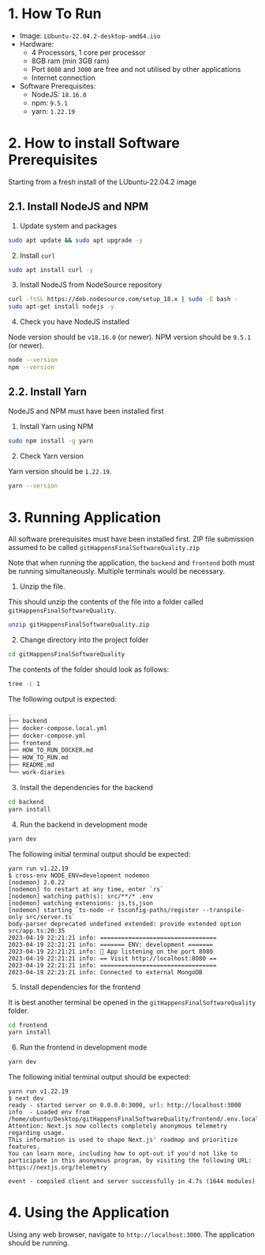 # 1. How To Run

- Image: `LUbuntu-22.04.2-desktop-amd64.iso`
- Hardware:
  - 4 Processors, 1 core per processor
  - 8GB ram (min 3GB ram)
  - Port `8080` and `3000` are free and not utilised by other applications
  - Internet connection
- Software Prerequisites:
  - NodeJS: `18.16.0`
  - npm: `9.5.1`
  - yarn: `1.22.19`

# 2. How to install Software Prerequisites

Starting from a fresh install of the LUbuntu-22.04.2 image

## 2.1. Install NodeJS and NPM

1. Update system and packages

```bash
sudo apt update && sudo apt upgrade -y
```

2. Install `curl`

```bash
sudo apt install curl -y
```

3. Install NodeJS from NodeSource repository

```bash
curl -fsSL https://deb.nodesource.com/setup_18.x | sudo -E bash -
sudo apt-get install nodejs -y
```

4. Check you have NodeJS installed

Node version should be `v18.16.0` (or newer). NPM version should be `9.5.1` (or newer).

```bash
node --version
npm --version
```

## 2.2. Install Yarn

NodeJS and NPM must have been installed first

1. Install Yarn using NPM

```bash
sudo npm install -g yarn
```

2. Check Yarn version

Yarn version should be `1.22.19`.

```bash
yarn --version
```

# 3. Running Application

All software prerequisites must have been installed first. ZIP file submission assumed to be called `gitHappensFinalSoftwareQuality.zip`

Note that when running the application, the `backend` and `frontend` both must be running simultaneously. Multiple terminals would be necessary.

1. Unzip the file.

This should unzip the contents of the file into a folder called `gitHappensFinalSoftwareQuality`.

```bash
unzip gitHappensFinalSoftwareQuality.zip
```

2. Change directory into the project folder

```bash
cd gitHappensFinalSoftwareQuality
```

The contents of the folder should look as follows:

```bash
tree -L 1
```

The following output is expected:

```bash
.
├── backend
├── docker-compose.local.yml
├── docker-compose.yml
├── frontend
├── HOW_TO_RUN_DOCKER.md
├── HOW_TO_RUN.md
├── README.md
└── work-diaries
```

3. Install the dependencies for the backend

```bash
cd backend
yarn install
```

4. Run the backend in development mode

```bash
yarn dev
```

The following initial terminal output should be expected:

```
yarn run v1.22.19
$ cross-env NODE_ENV=development nodemon
[nodemon] 2.0.22
[nodemon] to restart at any time, enter `rs`
[nodemon] watching path(s): src/**/* .env
[nodemon] watching extensions: js,ts,json
[nodemon] starting `ts-node -r tsconfig-paths/register --transpile-only src/server.ts`
body-parser deprecated undefined extended: provide extended option src/app.ts:20:35
2023-04-19 22:21:21 info: =================================
2023-04-19 22:21:21 info: ======= ENV: development =======
2023-04-19 22:21:21 info: 🚀 App listening on the port 8080
2023-04-19 22:21:21 info: == Visit http://localhost:8080 ==
2023-04-19 22:21:21 info: =================================
2023-04-19 22:21:21 info: Connected to external MongoDB
```

5. Install dependencies for the frontend

It is best another terminal be opened in the `gitHappensFinalSoftwareQuality` folder.

```bash
cd frontend
yarn install
```

6. Run the frontend in development mode

```bash
yarn dev
```

The following initial terminal output should be expected:

```
yarn run v1.22.19
$ next dev
ready - started server on 0.0.0.0:3000, url: http://localhost:3000
info  - Loaded env from /home/ubuntu/Desktop/gitHappensFinalSoftwareQuality/frontend/.env.local
Attention: Next.js now collects completely anonymous telemetry regarding usage.
This information is used to shape Next.js' roadmap and prioritize features.
You can learn more, including how to opt-out if you'd not like to participate in this anonymous program, by visiting the following URL:
https://nextjs.org/telemetry

event - compiled client and server successfully in 4.7s (1644 modules)
```

# 4. Using the Application

Using any web browser, navigate to `http://localhost:3000`. The application should be running.
